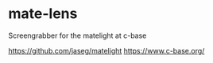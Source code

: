 # mate-lens
Screengrabber for the matelight at c-base

https://github.com/jaseg/matelight
https://www.c-base.org/
